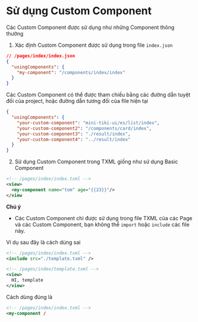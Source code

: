 # Sử dụng Custom Component

Các Custom Component được sử dụng như những Component thông thường

1. Xác định Custom Component được sử dụng trong file `index.json`

```json
// /pages/index/index.json
{
  "usingComponents": {
    "my-component": "/components/index/index"
  }
}
```

Các Custom Component có thể được tham chiếu bằng các đường dẫn tuyệt đối của project, hoặc đường dẫn tương đối của file hiện tại

```json
{
  "usingComponents": {
    "your-custom-component": "mini-tiki-ui/es/list/index",
    "your-custom-component2": "/components/card/index",
    "your-custom-component3": "./result/index",
    "your-custom-component4": "../result/index"
  }
}
```

2. Sử dụng Custom Component trong TXML giống như sử dụng Basic Component

```xml
<!-- /pages/index/index.txml -->
<view>
  <my-component name="tom" age="{{23}}"/>
</view
```

**Chú ý**

- Các Custom Component chỉ được sử dụng trong file TXML của các Page và các Custom Component, bạn không thể `import` hoặc `include` các file này.

Ví dụ sau đây là cách dùng sai

```xml
<!-- /pages/index/index.txml -->
<include src="./template.txml" />

<!-- /pages/index/template.txml -->
<view>
  HI, template
</view>
```

Cách dùng đúng là

```xml
<!-- /pages/index/index.txml -->
<my-component /
```
